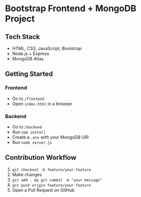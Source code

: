 # Bootstrap Frontend + MongoDB Project

## Tech Stack
- HTML, CSS, JavaScript, Bootstrap
- Node.js + Express
- MongoDB Atlas

## Getting Started
### Frontend
- Go to `/frontend`
- Open `index.html` in a browser

### Backend
- Go to `/backend`
- Run `npm install`
- Create a `.env` with your MongoDB URI
- Run `node server.js`

## Contribution Workflow
1. `git checkout -b feature/your-feature`
2. Make changes
3. `git add . && git commit -m "your message"`
4. `git push origin feature/your-feature`
5. Open a Pull Request on GitHub
